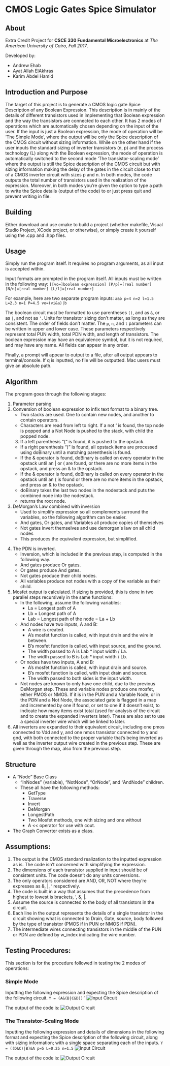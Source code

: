 # CMOS Logic Gates Spice Simulator
## About
Extra Credit Project for **CSCE 330 Fundamental Microelectronics** at *The American University of Cairo, Fall 2017*.

Developed by:
 * Andrew Ehab
 * Ayat Allah ElAkhras
 * Karim Abdel Hamid

## Introduction and Purpose
The target of this project is to generate a CMOS logic gate Spice Description of any Boolean Expression. This description is in mainly of  the details of different transistors used in implementing that Boolean expression and the way the transistors are connected to each other. It has 2 modes of operations which are automatically chosen depending on the input of the user. If the input is just a Boolean expression, the mode of operation will be  ‘The Simple Mode’, where the output will be only the Spice description of the CMOS circuit without sizing information. While on the other hand if the user inputs the standard sizing of inverter transistors (n, p)  and the process technology (L) along with the Boolean expression, the mode of operation is automatically switched to the second mode ‘The transistor-scaling mode’ where the output is still the Spice description of the CMOS circuit but with sizing information making the delay of the gates in the circuit close to that of a CMOS inverter circuit with sizes p and n.  In both modes, the code outputs the total number of transistors used in the realization of the expression. Moreover, in both modes you’re given the option to type a path to write the Spice details (output of the code) to or just press quit and prevent writing in file.

## Building
Either download and use cmake to build a project (whether makefile, Visual Studio Project, XCode project, or otherwise), or simply create it yourself using the .cpp and .hpp files.

## Usage
Simply run the program itself. It requires no program arguments, as all input is accepted within.

Input formats are prompted in the program itself. All inputs must be written in the following way:
`[[vo=]boolean expression] [P/p]=[real number] [N/n]=[real number] [L/l]=[real number]`

For example, here are two separate program inputs:
`a&b p=4 n=2 l=1.5`
`L=2.3 n=1 P=4.5 vo=(vi&a)|b`

The boolean circuit must be formatted to use parentheses `()`, and as `&`, or as `|`, and not as `‘`.
Units for transistor sizing don’t matter, as long as they are consistent. The order of fields don’t matter. The `p`, `n`, and `l` parameters can be written in upper and lower case. These parameters respectively represent total PUN width, total PDN width, and length of transistors. The boolean expression may have an equivalence symbol, but it is not required, and may have any name. All fields can appear in any order.

Finally, a prompt will appear to output to a file, after all output appears to terminal/console. If q is inputted, no file will be outputted. Mac users must give an absolute path.

## Algorithm
The program goes through the following stages:
1. Parameter parsing
2. Conversion of boolean expression to infix text format to a binary tree.
    * Two stacks are used. One to contain new nodes, and another to contain operators.
    * Characters are read from left to right. If a not ‘ is found, the top node is popped and a Not Node is pushed to the stack, with child the popped node.
    3. If a left parenthesis “(“ is found, it is pushed to the opstack.
    * If a right parenthesis “)” is found, all opstack items are processed using doBinary until a matching parenthesis is found. 
    * If the & operator is found, doBinary is called on every operator in the opstack until an | or ( are found, or there are no more items in the opstack, and press an & to the opstack.
    * If the & operator is found, doBinary is called on every operator in the opstack until an ( is found or there are no more items in the opstack, and press an & to the opstack.
    * doBinary takes the last two nodes in the nodestack and puts the combined node into the nodestack.
    * returns the root node.
3. DeMorgan’s Law combined with inversion
    * Used to simplify expression so all complements surround the variables, so the following algorithm can be easier.
    * And gates, Or gates, and Variables all produce copies of themselves
    * Not gates invert themselves and use demorgan's law on all child nodes
    * This produces the equivalent expression, but simplified.
4) The PDN is inverted.
    * Inversion, which is included in the previous step, is computed in the following way.
    * And gates produce Or gates.
    * Or gates produce And gates.
    * Not gates produce their child nodes.
    * All variables produce not nodes with a copy of the variable as their child.
5) Mosfet output is calculated. If sizing is provided, this is done in two parallel steps recursively in the same functions:
    * In the following, assume the following variables:
        * La = Longest path of A
        * Lb = Longest path of A
        * Lab = Longest path of the node = La + Lb
    * And nodes have two inputs, A and B:
        * A wire is created.
        * A’s mosfet function is called, with input drain and the wire in between.
        * B’s mosfet function is called, with input source, and the ground.
        * The width passed to A is Lab * input width / La.
        * The width passed to B is Lab * input width / Lb.
    * Or nodes have two inputs, A and B:
        * A’s mosfet function is called, with input drain and source.
        * B’s mosfet function is called, with input drain and source.
        * The width passed to both sides is the input width.
    * Not nodes are known to only have one child, due to the previous DeMorgan step. These and variable nodes produce one mosfet, either PMOS or NMOS. If it is in the PUN and a Variable Node, or in the PDN  and a Not Node, the associated gate is flagged in a map and incremented by one if found, or set to one if it doesn’t exist, to indicate how many items exist total (used for analysis of the circuit and to create the expanded inverters later). These are also set to use a special inverter wire which will be linked to later.
6) All inverters are expanded to their equivalent circuit, including one pmos connected to Vdd and y, and one nmos transistor connected to y and gnd, with both connected to the proper variable that’s being inverted as well as the inverter output wire created in the previous step. These are given through the map, also from the previous step.

## Structure
* A “Node” Base Class
    * “InNodes” (variable), “NotNode”, “OrNode”, and “AndNode” children.
    * These all have the following methods:
        * GetType
        * Traverse
        * Invert
        * DeMorgan
        * LongestPath
        * Two Mosfet methods, one with sizing and one without
        * A << operator for use with cout.
* The Graph Converter exists as a class.

## Assumptions:
1) The output is the CMOS standard realization to the inputted expression as is. The code isn’t concerned with simplifying the expression. 
2) The dimensions of each transistor supplied in input should be of consistent units. The code doesn’t do any units conversions. 
3) The only operators considered are AND, OR, NOT where they’re expresses as &, |, ‘ respectively.
4) The code is built in a way that assumes that the precedence from highest to lowest is brackets, ‘, &, |.
5) Assume the source is connected to the body of all transistors in the circuit.
6) Each line in the output represents the details of a single transistor in the circuit showing what is connected to Drain, Gate, source, body followed by the type of transistor (PMOS if in PUN or NMOS if PDN).
7) The intermediate wires connecting transistors in the middle of the PUN or PDN are defined by w_index indicating the wire number.

## Testing Procedures:
This section is for the procedure followed in testing the 2 modes of operations:

### Simple Mode
Inputting the following expression and expecting the Spice description of the following circuit.
`Y = (A&(B|C&D))’`
![Input Circuit](ReadmeImages/1.png)

The output of the code is:
![Output Circuit](ReadmeImages/2.png)

### The Transistor-Scaling Mode
Inputting the following expression and details of dimensions in the following format and expecting the Spice description of the following circuit, along with sizing information; with a single space separating each of the inputs.
`Y = ((D&C)|B)&A p=5 L=0.25 n=1.5`
![Input Circuit](ReadmeImages/3.png)

The output of the code is:
![Output Circuit](ReadmeImages/4.png)

